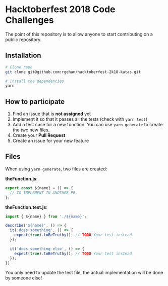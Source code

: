 # Hacktoberfest 2018 Code Challenges

The point of this repository is to allow anyone to start contributing on a
public repository.

## Installation

```bash
# Clone repo
git clone git@github.com:rgehan/hacktoberfest-2k18-katas.git

# Install the dependencies
yarn
```

## How to participate

1. Find an issue that is **not assigned** yet
2. Implement it so that it passes all the tests (check with `yarn test`)
3. Add a test case for a new function. You can use `yarn generate` to create the two new files.
4. Create your **Pull Request**
5. Create an issue for your new feature

## Files

When using `yarn generate`, two files are created:

**theFunction.js**:

```js
export const ${name} = () => {
  // TO IMPLEMENT IN ANOTHER PR
};
```

**theFunction.test.js**:

```js
import { ${name} } from './${name}';

describe('${name}', () => {
  it('does something', () => {
    expect(true).toBeTruthy(); // TODO Your test instead
  });

  it('does something else', () => {
    expect(true).toBeTruthy(); // TODO Your test instead
  });
})
```

You only need to update the test file, the actual implementation will be done
by someone else!
